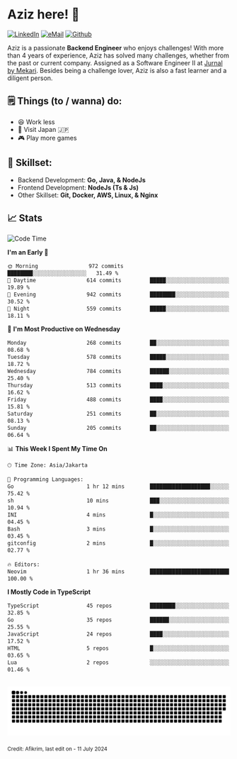# Aziz here! 👋

[![LinkedIn](https://img.shields.io/static/v1?message=afikrim&logo=linkedin&label=&color=0077B5&logoColor=white&labelColor=&style=for-the-badge)](https://www.linkedin.com/in/afikrim)
[![eMail](https://img.shields.io/static/v1?message=afikrim10@gmail.com&logo=gmail&label=&color=D14836&logoColor=white&labelColor=&style=for-the-badge)](mailto:afikrim10@gmail.com)
[![Github](https://komarev.com/ghpvc/?username=afikrim&label=Visitors&style=for-the-badge)](https://www.github.com/afikrim)

<!--Introduction-->
Aziz is a passionate **Backend Engineer** who enjoys challenges! With more than 4 years of experience, Aziz has solved many challenges, whether from the past or current company. Assigned as a Software Engineer II at [Jurnal by Mekari](https://jurnal.id). Besides being a challenge lover, Aziz is also a fast learner and a diligent person.

<!--Things TODO-->
## 🗒️ Things (to / wanna) do:

- 😆 Work less
- 🚀 Visit Japan 🇯🇵
- 🎮 Play more games

<!--Skillset-->
## 🏅 Skillset:

- Backend Development: **Go, Java, & NodeJs**
- Frontend Development: **NodeJs (Ts & Js)**
- Other Skillset: **Git, Docker, AWS, Linux, & Nginx**

## 📈 Stats  

<!--START_SECTION:waka-->
![Code Time](http://img.shields.io/badge/Code%20Time-1%2C987%20hrs%209%20mins-blue)

**I'm an Early 🐤** 

```text
🌞 Morning                972 commits         ████████░░░░░░░░░░░░░░░░░   31.49 % 
🌆 Daytime                614 commits         █████░░░░░░░░░░░░░░░░░░░░   19.89 % 
🌃 Evening                942 commits         ████████░░░░░░░░░░░░░░░░░   30.52 % 
🌙 Night                  559 commits         █████░░░░░░░░░░░░░░░░░░░░   18.11 % 
```
📅 **I'm Most Productive on Wednesday** 

```text
Monday                   268 commits         ██░░░░░░░░░░░░░░░░░░░░░░░   08.68 % 
Tuesday                  578 commits         █████░░░░░░░░░░░░░░░░░░░░   18.72 % 
Wednesday                784 commits         ██████░░░░░░░░░░░░░░░░░░░   25.40 % 
Thursday                 513 commits         ████░░░░░░░░░░░░░░░░░░░░░   16.62 % 
Friday                   488 commits         ████░░░░░░░░░░░░░░░░░░░░░   15.81 % 
Saturday                 251 commits         ██░░░░░░░░░░░░░░░░░░░░░░░   08.13 % 
Sunday                   205 commits         ██░░░░░░░░░░░░░░░░░░░░░░░   06.64 % 
```


📊 **This Week I Spent My Time On** 

```text
🕑︎ Time Zone: Asia/Jakarta

💬 Programming Languages: 
Go                       1 hr 12 mins        ███████████████████░░░░░░   75.42 % 
sh                       10 mins             ███░░░░░░░░░░░░░░░░░░░░░░   10.94 % 
INI                      4 mins              █░░░░░░░░░░░░░░░░░░░░░░░░   04.45 % 
Bash                     3 mins              █░░░░░░░░░░░░░░░░░░░░░░░░   03.45 % 
gitconfig                2 mins              █░░░░░░░░░░░░░░░░░░░░░░░░   02.77 % 

🔥 Editors: 
Neovim                   1 hr 36 mins        █████████████████████████   100.00 % 
```

**I Mostly Code in TypeScript** 

```text
TypeScript               45 repos            ████████░░░░░░░░░░░░░░░░░   32.85 % 
Go                       35 repos            ██████░░░░░░░░░░░░░░░░░░░   25.55 % 
JavaScript               24 repos            ████░░░░░░░░░░░░░░░░░░░░░   17.52 % 
HTML                     5 repos             █░░░░░░░░░░░░░░░░░░░░░░░░   03.65 % 
Lua                      2 repos             ░░░░░░░░░░░░░░░░░░░░░░░░░   01.46 % 
```




<!--END_SECTION:waka-->


<br clear="both">

<div align="center">
  <img src="https://raw.githubusercontent.com/afikrim/afikrim/output/snake.svg" alt="Snake animation" />
</div>


<sub>Credit: Afikrim, last edit on - 11 July 2024</sub>
